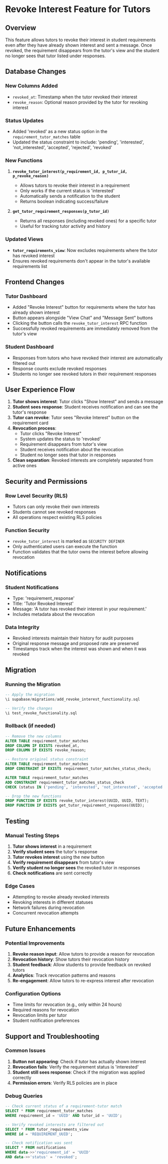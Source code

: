 # Revoke Interest Feature for Tutors

## Overview
This feature allows tutors to revoke their interest in student requirements even after they have already shown interest and sent a message. Once revoked, the requirement disappears from the tutor's view and the student no longer sees that tutor listed under responses.

## Database Changes

### New Columns Added
- `revoked_at`: Timestamp when the tutor revoked their interest
- `revoke_reason`: Optional reason provided by the tutor for revoking interest

### Status Updates
- Added 'revoked' as a new status option in the `requirement_tutor_matches` table
- Updated the status constraint to include: 'pending', 'interested', 'not_interested', 'accepted', 'rejected', 'revoked'

### New Functions
1. **`revoke_tutor_interest(p_requirement_id, p_tutor_id, p_revoke_reason)`**
   - Allows tutors to revoke their interest in a requirement
   - Only works if the current status is 'interested'
   - Automatically sends a notification to the student
   - Returns boolean indicating success/failure

2. **`get_tutor_requirement_responses(p_tutor_id)`**
   - Returns all responses (including revoked ones) for a specific tutor
   - Useful for tracking tutor activity and history

### Updated Views
- **`tutor_requirements_view`**: Now excludes requirements where the tutor has revoked interest
- Ensures revoked requirements don't appear in the tutor's available requirements list

## Frontend Changes

### Tutor Dashboard
- Added "Revoke Interest" button for requirements where the tutor has already shown interest
- Button appears alongside "View Chat" and "Message Sent" buttons
- Clicking the button calls the `revoke_tutor_interest` RPC function
- Successfully revoked requirements are immediately removed from the tutor's view

### Student Dashboard
- Responses from tutors who have revoked their interest are automatically filtered out
- Response counts exclude revoked responses
- Students no longer see revoked tutors in their requirement responses

## User Experience Flow

1. **Tutor shows interest**: Tutor clicks "Show Interest" and sends a message
2. **Student sees response**: Student receives notification and can see the tutor's response
3. **Tutor can revoke**: Tutor sees "Revoke Interest" button on the requirement card
4. **Revocation process**: 
   - Tutor clicks "Revoke Interest"
   - System updates the status to 'revoked'
   - Requirement disappears from tutor's view
   - Student receives notification about the revocation
   - Student no longer sees that tutor in responses
5. **Clean separation**: Revoked interests are completely separated from active ones

## Security and Permissions

### Row Level Security (RLS)
- Tutors can only revoke their own interests
- Students cannot see revoked responses
- All operations respect existing RLS policies

### Function Security
- `revoke_tutor_interest` is marked as `SECURITY DEFINER`
- Only authenticated users can execute the function
- Function validates that the tutor owns the interest before allowing revocation

## Notifications

### Student Notifications
- Type: 'requirement_response'
- Title: 'Tutor Revoked Interest'
- Message: 'A tutor has revoked their interest in your requirement.'
- Includes metadata about the revocation

### Data Integrity
- Revoked interests maintain their history for audit purposes
- Original response message and proposed rate are preserved
- Timestamps track when the interest was shown and when it was revoked

## Migration

### Running the Migration
```sql
-- Apply the migration
\i supabase/migrations/add_revoke_interest_functionality.sql

-- Verify the changes
\i test_revoke_functionality.sql
```

### Rollback (if needed)
```sql
-- Remove the new columns
ALTER TABLE requirement_tutor_matches 
DROP COLUMN IF EXISTS revoked_at,
DROP COLUMN IF EXISTS revoke_reason;

-- Restore original status constraint
ALTER TABLE requirement_tutor_matches 
DROP CONSTRAINT IF EXISTS requirement_tutor_matches_status_check;

ALTER TABLE requirement_tutor_matches 
ADD CONSTRAINT requirement_tutor_matches_status_check 
CHECK (status IN ('pending', 'interested', 'not_interested', 'accepted', 'rejected'));

-- Drop the new functions
DROP FUNCTION IF EXISTS revoke_tutor_interest(UUID, UUID, TEXT);
DROP FUNCTION IF EXISTS get_tutor_requirement_responses(UUID);
```

## Testing

### Manual Testing Steps
1. **Tutor shows interest** in a requirement
2. **Verify student sees** the tutor's response
3. **Tutor revokes interest** using the new button
4. **Verify requirement disappears** from tutor's view
5. **Verify student no longer sees** the revoked tutor in responses
6. **Check notifications** are sent correctly

### Edge Cases
- Attempting to revoke already revoked interests
- Revoking interests in different statuses
- Network failures during revocation
- Concurrent revocation attempts

## Future Enhancements

### Potential Improvements
1. **Revoke reason input**: Allow tutors to provide a reason for revocation
2. **Revocation history**: Show tutors their revocation history
3. **Student feedback**: Allow students to provide feedback on revoked tutors
4. **Analytics**: Track revocation patterns and reasons
5. **Re-engagement**: Allow tutors to re-express interest after revocation

### Configuration Options
- Time limits for revocation (e.g., only within 24 hours)
- Required reasons for revocation
- Revocation limits per tutor
- Student notification preferences

## Support and Troubleshooting

### Common Issues
1. **Button not appearing**: Check if tutor has actually shown interest
2. **Revocation fails**: Verify the requirement status is 'interested'
3. **Student still sees response**: Check if the migration was applied correctly
4. **Permission errors**: Verify RLS policies are in place

### Debug Queries
```sql
-- Check current status of a requirement-tutor match
SELECT * FROM requirement_tutor_matches 
WHERE requirement_id = 'UUID' AND tutor_id = 'UUID';

-- Verify revoked interests are filtered out
SELECT * FROM tutor_requirements_view 
WHERE id = 'REQUIREMENT_UUID';

-- Check notification was sent
SELECT * FROM notifications 
WHERE data->>'requirement_id' = 'UUID' 
AND data->>'status' = 'revoked';
```
